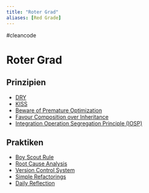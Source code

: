 ```yaml
---
title: "Roter Grad"
aliases: [Red Grade]
---
```

#cleancode
# Roter Grad
## Prinzipien
- [DRY](docs/main/CleanCode/DRY.md)
- [KISS](docs/main/CleanCode/KISS.md)
- [Beware of Premature Optimization](docs/main/CleanCode/Beware%20of%20Premature%20Optimization.md)
- [Favour Composition over Inheritance](docs/main/CleanCode/Favour%20Composition%20over%20Inheritance.md)
- [Integration Operation Segregation Principle (IOSP)](docs/main/CleanCode/Integration%20Operation%20Segregation%20Principle%20(IOSP).md)

## Praktiken
- [Boy Scout Rule](docs/main/CleanCode/Boy%20Scout%20Rule.md)
- [Root Cause Analysis](docs/main/CleanCode/Root%20Cause%20Analysis.md)
- [Version Control System](docs/main/CleanCode/Version%20Control%20System.md)
- [Simple Refactorings](docs/main/CleanCode/Simple%20Refactorings.md)
- [Daily Reflection](docs/main/CleanCode/Daily%20Reflection.md)